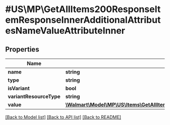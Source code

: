 # #US\MP\GetAllItems200ResponseItemResponseInnerAdditionalAttributesNameValueAttributeInner

## Properties

Name | Type | Description | Notes
------------ | ------------- | ------------- | -------------
**name** | **string** |  |
**type** | **string** |  |
**isVariant** | **bool** |  | [optional]
**variantResourceType** | **string** |  | [optional]
**value** | [**\Walmart\Model\MP\US\Items\GetAllItems200ResponseItemResponseInnerAdditionalAttributesNameValueAttributeInnerValueInner[]**](GetAllItems200ResponseItemResponseInnerAdditionalAttributesNameValueAttributeInnerValueInner.md) |  |


[[Back to Model list]](../) [[Back to API list]](../../Api/US/MP) [[Back to README]](../../README.md)
